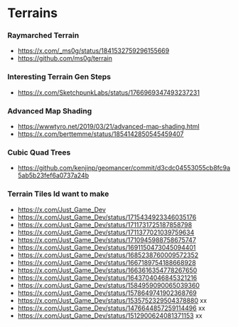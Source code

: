 # Terrains

### Raymarched Terrain
- https://x.com/_ms0g/status/1841532759296155669
- https://github.com/ms0g/terrain

### Interesting Terrain Gen Steps
- https://x.com/SketchpunkLabs/status/1766969347493237231

### Advanced Map Shading
- https://wwwtyro.net/2019/03/21/advanced-map-shading.html
- https://x.com/berttemme/status/1854142850545459407

### Cubic Quad Trees
- https://github.com/kenjinp/geomancer/commit/d3cdc04553055cb8fc9a5ab5b23fef6a0737a24b

### Terrain Tiles Id want to make
- https://x.com/Just_Game_Dev
- https://x.com/Just_Game_Dev/status/1715434923346035176
- https://x.com/Just_Game_Dev/status/1711731725187858798
- https://x.com/Just_Game_Dev/status/1711377021039759634
- https://x.com/Just_Game_Dev/status/1710945988758675747
- https://x.com/Just_Game_Dev/status/1691150473045094401
- https://x.com/Just_Game_Dev/status/1685238760009572352
- https://x.com/Just_Game_Dev/status/1667189754188668928
- https://x.com/Just_Game_Dev/status/1663616354778267650
- https://x.com/Just_Game_Dev/status/1643704046845321216
- https://x.com/Just_Game_Dev/status/1584959090065039360
- https://x.com/Just_Game_Dev/status/1578649741902368769
- https://x.com/Just_Game_Dev/status/1535752329504378880  xx
- https://x.com/Just_Game_Dev/status/1476644857259114496  xx
- https://x.com/Just_Game_Dev/status/1512900624081371153  xx